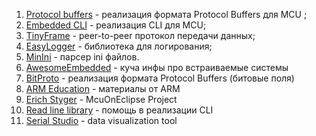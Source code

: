 1. [Protocol buffers](https://github.com/nanopb/nanopb) - реализация формата Protocol Buffers для MCU ;  
2. [Embedded CLI](https://github.com/funbiscuit/embedded-cli) - реализация CLI для MCU;
3. [TinyFrame](https://github.com/MightyPork/TinyFrame) - peer-to-peer протокол передачи данных;
4. [EasyLogger](https://github.com/armink/EasyLogger) - библиотека для логирования;
5. [MinIni](https://github.com/compuphase/minIni) - парсер ini файлов.
6. [AwesomeEmbedded](https://github.com/OSabuser/Awesome-Embedded?tab=readme-ov-file) - куча инфы про встраиваемые системы
7. [BitProto](https://github.com/hit9/bitproto) - реализация формата Protocol Buffers (битовые поля)
8. [ARM Education](https://github.com/arm-university) - материалы от ARM
9. [Erich Styger](https://github.com/ErichStyger) - McuOnEclipse Project
10. [Read line library](https://github.com/Helius/microrl) - помощь в реализации CLI
11. [Serial Studio](https://github.com/Serial-Studio/Serial-Studio?tab=readme-ov-file) - data visualization tool
